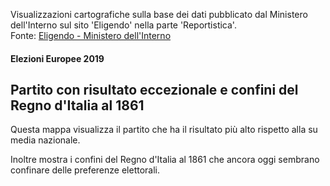 Visualizzazioni cartografiche sulla base dei dati pubblicato dal Ministero dell'Interno sul sito 'Eligendo' nella parte 'Reportistica'.<br>
 Fonte: <a href="https://elezioni.interno.gov.it/report" target="_blank">Eligendo - Ministero dell'Interno</a>

#### Elezioni Europee 2019

Partito con risultato eccezionale e confini del Regno d'Italia al 1861
---

Questa mappa visualizza il partito che ha il risultato più alto rispetto alla su media nazionale. 

Inoltre mostra i confini del Regno d'Italia al 1861 che ancora oggi sembrano confinare delle preferenze elettorali.
